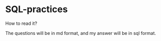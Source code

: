 # SQL-practices

How to read it?

The questions will be in md format, and my answer will be in sql format.
